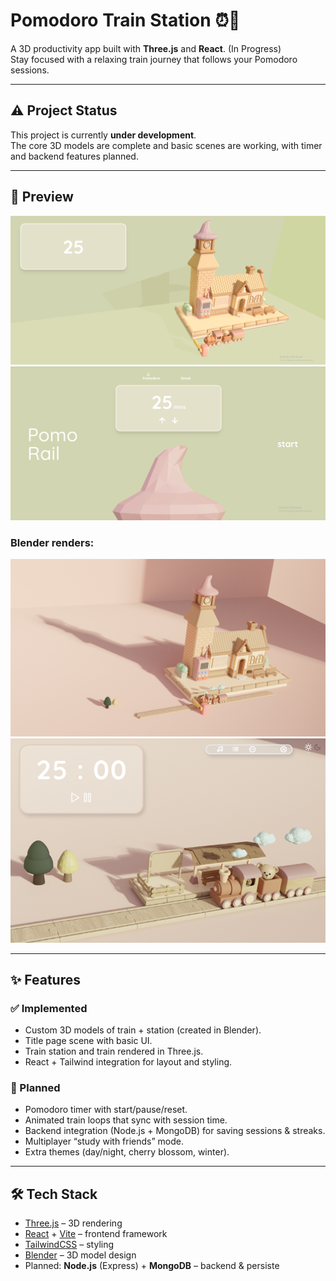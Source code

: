 # Pomodoro Train Station ⏰🚂
A 3D productivity app built with **Three.js** and **React**. (In Progress)  
Stay focused with a relaxing train journey that follows your Pomodoro sessions.  

---

## ⚠️ Project Status
This project is currently **under development**.  
The core 3D models are complete and basic scenes are working, with timer and backend features planned.  

---

## 🎥 Preview
![Alt text for image](./my-project/public/demo_images/home_page.png)
![Alt text for image](./my-project/public/demo_images/title_page.png)

### Blender renders:
![Alt text for image](./my-project/public/demo_images/main_station_scene.png)
![Alt text for image](./my-project/public/demo_images/session_scene.png)



---

## ✨ Features

### ✅ Implemented
- Custom 3D models of train + station (created in Blender).
- Title page scene with basic UI.
- Train station and train rendered in Three.js.
- React + Tailwind integration for layout and styling.

### 🚧 Planned
- Pomodoro timer with start/pause/reset.
- Animated train loops that sync with session time.
- Backend integration (Node.js + MongoDB) for saving sessions & streaks.
- Multiplayer “study with friends” mode.
- Extra themes (day/night, cherry blossom, winter).

---

## 🛠 Tech Stack
- [Three.js](https://threejs.org/) – 3D rendering  
- [React](https://reactjs.org/) + [Vite](https://vitejs.dev/) – frontend framework  
- [TailwindCSS](https://tailwindcss.com/) – styling  
- [Blender](https://www.blender.org/) – 3D model design  
- Planned: **Node.js** (Express) + **MongoDB** – backend & persiste
